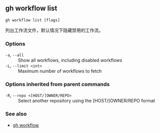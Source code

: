 

## gh workflow list

```
gh workflow list [flags]
```

列出工作流文件，默认情况下隐藏禁用的工作流。

### Options

<dl class="flags">
	<dt><code>-a</code>, <code>--all</code></dt>
	<dd>Show all workflows, including disabled workflows</dd>

<dt><code>-L</code>, <code>--limit &lt;int&gt;</code></dt>
<dd>Maximum number of workflows to fetch</dd>

</dl>

### Options inherited from parent commands

<dl class="flags">
	<dt><code>-R</code>, <code>--repo &lt;[HOST/]OWNER/REPO&gt;</code></dt>
	<dd>Select another repository using the [HOST/]OWNER/REPO format</dd>
</dl>

### See also

-   [gh workflow](./gh_workflow.zh.md)
